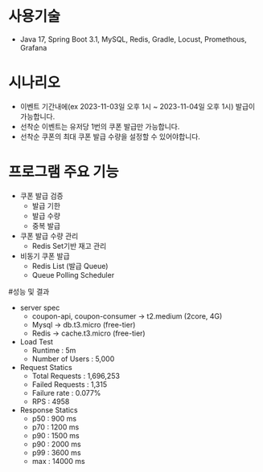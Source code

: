 # 사용기술
- Java 17, Spring Boot 3.1, MySQL, Redis, Gradle, Locust, Promethous, Grafana

# 시나리오
- 이벤트 기간내에(ex 2023-11-03일 오후 1시 ~ 2023-11-04일 오후 1시) 발급이 가능합니다.
- 선착순 이벤트는 유저당 1번의 쿠폰 발급만 가능합니다.
- 선착순 쿠폰의 최대 쿠폰 발급 수량을 설정할 수 있어야합니다.

# 프로그램 주요 기능
- 쿠폰 발급 검증
  - 발급 기한
  - 발급 수량
  - 중복 발급
- 쿠폰 발급 수량 관리
  - Redis Set기반 재고 관리
- 비동기 쿠폰 발급
  - Redis List (발급 Queue)
  - Queue Polling Scheduler 

#성능 및 결과
- server spec
  - coupon-api, coupon-consumer -> t2.medium (2core, 4G) 
  - Mysql -> db.t3.micro (free-tier)
  - Redis -> cache.t3.micro	(free-tier)
- Load Test
  - Runtime : 5m  
  - Number of Users : 5,000
- Request Statics
  - Total Requests : 1,696,253
  - Failed Requests : 1,315
  - Failure rate : 0.077%   
  - RPS : 4958  
- Response Statics
  - p50 : 900 ms  
  - p70 : 1200 ms  
  - p90 : 1500 ms  
  - p90 : 2000 ms  
  - p99 : 3600 ms  
  - max : 14000 ms
